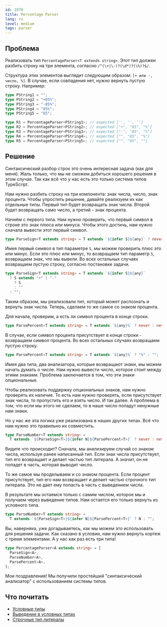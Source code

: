 ```yaml
---
id: 1978
title: Percentage Parser
lang: ru
level: medium
tags: parser
---
```


## Проблема

Реализовать тип `PercentageParser<T extends string>`. Этот тип должен разбить
строку на три элемента, согласно `/^(\+|\-)?(\d*)?(\%)?$/`.

Структура этих элементов выглядит следующим образом: `[+ или -, число, %]`. В
случае, если совпадения нет, нужно вернуть пустую строку. Например:

```typescript
type PString1 = "";
type PString2 = "+85%";
type PString3 = "-85%";
type PString4 = "85%";
type PString5 = "85";

type R1 = PercentageParser<PString1>; // expected ['', '', '']
type R2 = PercentageParser<PString2>; // expected ["+", "85", "%"]
type R3 = PercentageParser<PString3>; // expected ["-", "85", "%"]
type R4 = PercentageParser<PString4>; // expected ["", "85", "%"]
type R5 = PercentageParser<PString5>; // expected ["", "85", ""]
```

## Решение

Синтаксический разбор строк это очень интересная задача (как для меня). Жаль
только, что мы не сможем добиться хорошего решения в этом случае. Так как всё
что у нас есть это только система типов TypeScript.

Нам нужно разбить строку на три компонента: знак числа, число, знак процента.
Чтобы упростить решение, давайте реализуем их как отдельные типы. Первый тип
будет возвращать знак числа. Второй будет возвращать само число, а третий - знак
процента.

Начнём с первого типа. Нам нужно проверить, что первый символ в строке это знак
плюса или минуса. Чтобы этого достичь, нам нужно сначала вывести этот первый
символ.

```typescript
type ParseSign<T extends string> = T extends `${infer S}${any}` ? never : never;
```

Имея первый символ в тип параметре `S`, мы можем проверить плюс это или минус.
Если это плюс или минус, то возвращаем тип параметр `S`, возвращаем знак, что мы
вывели. Во всех остальных случаях возвращаем пустую строку, согласно постановке
задачи.

```typescript
type ParseSign<T extends string> = T extends `${infer S}${any}`
  ? S extends "+" | "-"
    ? S
    : ""
  : "";
```

Таким образом, мы реализовали тип, который может распознать и вернуть знак
числа. Теперь, сделаем то же самое со знаком процента.

Для начала, проверим, а есть ли символ процента в конце строки.

```typescript
type ParsePercent<T extends string> = T extends `${any}%` ? never : never;
```

В случае, если символ процента присутствует в конце строки - возвращаем символ
процента. Во всех остальных случаях возвращаем пустую строку.

```typescript
type ParsePercent<T extends string> = T extends `${any}%` ? "%" : "";
```

Имея два типа, два анализатора, которые возвращают знаки, мы можем начать думать
о числе. Нам нужно вывести число, которое стоит между этими знаками. Проблема
заключается в том, что эти знаки опциональные.

Чтобы реализовать поддержку опциональных знаков, нам нужно проверять их наличие.
То есть нам нужно проверять, если присутствует знак числа, то пропустить его и
взять число. И так далее. А проблема в том, что если мы этого не сделаем, то в
наше число попадут ненужные нам знаки.

Но у нас же эта логика уже реализована в наших других типах. Всё что нам нужно
это правильно их совместить.

```typescript
type ParseNumber<T extends string> =
  T extends `${ParseSign<T>}${infer N}${ParsePercent<T>}` ? never : never;
```

Видите что происходит? Сначала, мы анализируем случай со знаком числа, используя
ранее написанный тип. Если знак числа присутствует, тип его возвращает и делает
частью тип литерала. А значит, он не попадет в часть, которая выводит число.

То же самое мы проделываем и со знаком процента. Если процент присутствует, тип
его нам возвращает и делает частью строчного тип литерала. Это не дает ему
попасть в часть с выведением числа.

В результате мы остаемся только с самим числом, которое мы и получаем через
выведение типов. Нам остается его только вернуть из условного типа.

```typescript
type ParseNumber<T extends string> =
  T extends `${ParseSign<T>}${infer N}${ParsePercent<T>}` ? N : "";
```

Вы, наверняка, уже догадываетесь, как мы можем это использовать для решения
задачи. Как сказано в условии, нам нужно вернуть кортеж с тремя элементами. А у
нас как раз есть три типа!

```typescript
type PercentageParser<A extends string> = [
  ParseSign<A>,
  ParseNumber<A>,
  ParsePercent<A>,
];
```

Мои поздравления! Мы получили простейший "синтаксический анализатор" с
использованием системы типов.

## Что почитать

- [Условные типы](https://www.typescriptlang.org/docs/handbook/2/conditional-types.html)
- [Выведение в условных типах](https://www.typescriptlang.org/docs/handbook/2/conditional-types.html#inferring-within-conditional-types)
- [Строчные тип литералы](https://www.typescriptlang.org/docs/handbook/release-notes/typescript-4-1.html#template-literal-types)
